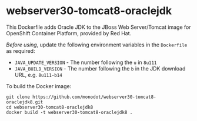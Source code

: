 # webserver30-tomcat8-oraclejdk
This Dockerfile adds Oracle JDK to the JBoss Web Server/Tomcat image for OpenShift Container Platform, provided by Red Hat.

*Before using*, update the following environment variables in the `Dockerfile` as required:

- `JAVA_UPDATE_VERSION` - The number following the `u` in `8u111`
- `JAVA_BUILD_VERSION` - The number following the `b` in the JDK download URL, e.g. `8u111-b14`

To build the Docker image:

    git clone https://github.com/monodot/webserver30-tomcat8-oraclejdk8.git
    cd webserver30-tomcat8-oraclejdk8
    docker build -t webserver30-tomcat8-oraclejdk8 .
